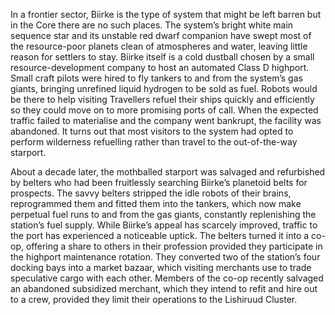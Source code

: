 
In a frontier sector, Biirke is the type of system that might be left barren but in the Core there are no such places. The system’s bright white main sequence star and its unstable red dwarf companion have swept most of the resource-poor planets clean of atmospheres and water, leaving little reason for settlers to stay. Biirke itself is a cold dustball chosen by a small resource-development company to host an automated Class D highport. Small craft pilots were hired to fly tankers to and from the system’s gas giants, bringing unrefined liquid hydrogen to be sold as fuel. Robots would be there to help visiting Travellers refuel their ships quickly and efficiently so they could move on to more promising ports of call. When the expected traffic failed to materialise and the company went bankrupt, the facility was abandoned. It turns out that most visitors to the system had opted to perform wilderness refuelling rather than travel to the out-of-the-way starport.

About a decade later, the mothballed starport was salvaged and refurbished by belters who had been fruitlessly searching Biirke’s planetoid belts for prospects. The savvy belters stripped the idle robots of their brains, reprogrammed them and fitted them into the tankers, which now make perpetual fuel runs to and from the gas giants, constantly replenishing the station’s fuel supply. While Biirke’s appeal has scarcely improved, traffic to the port has experienced a noticeable uptick. The belters turned it into a co-op, offering a share to others in their profession provided they participate in the highport maintenance rotation. They converted two of the station’s four docking bays into a market bazaar, which visiting merchants use to trade speculative cargo with each other. Members of the co-op recently salvaged an abandoned subsidized merchant, which they intend to refit and hire out to a crew, provided they limit their operations to the Lishiruud Cluster.
